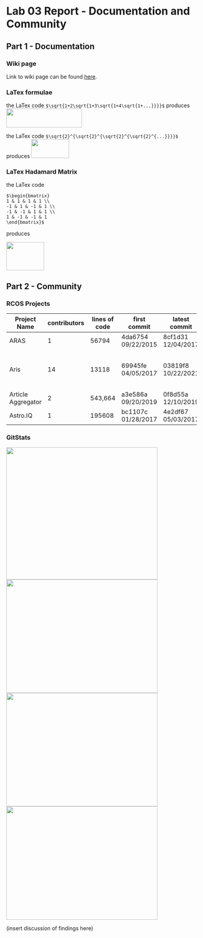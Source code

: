 # Lab 03 Report - Documentation and Community

## Part 1 - Documentation

### Wiki page

Link to wiki page can be found [here](https://github.com/emkulka/oss-repo-template/wiki/Project-Ideas).

### LaTex formulae

the LaTex code `$\sqrt{1+2\sqrt{1+3\sqrt{1+4\sqrt{1+...}}}}$` produces <img src="https://user-images.githubusercontent.com/25308429/151391932-9c4b5df6-4cc1-480e-9aee-e38f387308b7.png" width="200" height="50" />

the LaTex code `$\sqrt{2}^{\sqrt{2}^{\sqrt{2}^{\sqrt{2}^{...}}}}$` produces <img src="https://user-images.githubusercontent.com/25308429/151392118-9310027a-591e-4bd1-9b13-cc5cc3564b94.png" width="100" height="50" />

### LaTex Hadamard Matrix

the LaTex code
```
$\begin{bmatrix}
1 & 1 & 1 & 1 \\
-1 & 1 & -1 & 1 \\
-1 & -1 & 1 & 1 \\
1 & -1 & -1 & 1
\end{bmatrix}$
```
produces

<img src="https://user-images.githubusercontent.com/25308429/151393768-aa9ebe82-86ab-42af-9420-616cd9b6e321.png" width="100" height="75" />

## Part 2 - Community

### RCOS Projects

| Project Name | contributors | lines of code | first commit | latest commit | current branches |
| --- | --- | --- | --- | --- | --- |
| ARAS | 1 |  56794 | 4da6754 09/22/2015 | 8cf1d31 12/04/2017 | master |
| Aris | 14 | 13118 | 69945fe 04/05/2017 | 03819f8 10/22/2021 | master, Key_Palette, proof-generate-solver, Disjunctive_syllogism, gh-pages|
| Article Aggregator | 2 | 543,664 | a3e586a 09/20/2019 | 0f8d55a 12/10/2019 | master |
| Astro.IQ | 1| 195608| bc1107c 01/28/2017 | 4e2df67 05/03/2017 | master, renovate/configure|

### GitStats

<img src="https://user-images.githubusercontent.com/25308429/151599279-afc127a1-428f-4faf-bb81-6c3b906c5a59.png" width="400" height="350" />

<img src="https://user-images.githubusercontent.com/25308429/151602650-be99c495-3e8a-4347-9ce6-b0ab9fcd8a14.png" width="400" height="300" />

<img src="https://user-images.githubusercontent.com/25308429/151602103-13a1afed-4bb0-4f65-9fc0-d813f4252593.png" width="400" height="300" />

<img src="https://user-images.githubusercontent.com/25308429/151602294-19e82748-cb0b-4781-acfd-0e1cb1f80d05.png" width="400" height="300" />

(insert discussion of findings here)
